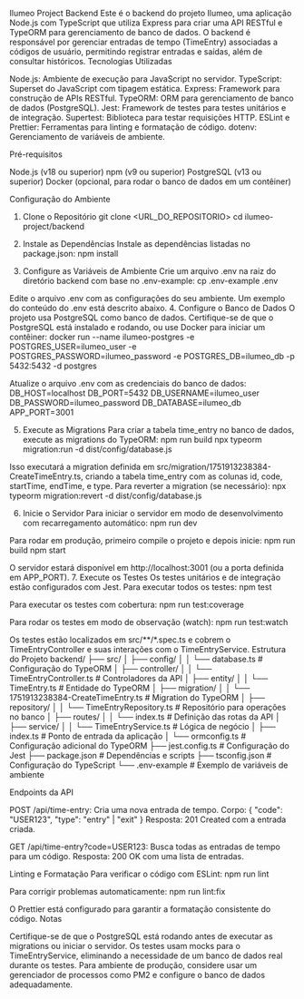 Ilumeo Project Backend
Este é o backend do projeto Ilumeo, uma aplicação Node.js com TypeScript que utiliza Express para criar uma API RESTful e TypeORM para gerenciamento de banco de dados. O backend é responsável por gerenciar entradas de tempo (TimeEntry) associadas a códigos de usuário, permitindo registrar entradas e saídas, além de consultar históricos.
Tecnologias Utilizadas

Node.js: Ambiente de execução para JavaScript no servidor.
TypeScript: Superset do JavaScript com tipagem estática.
Express: Framework para construção de APIs RESTful.
TypeORM: ORM para gerenciamento de banco de dados (PostgreSQL).
Jest: Framework de testes para testes unitários e de integração.
Supertest: Biblioteca para testar requisições HTTP.
ESLint e Prettier: Ferramentas para linting e formatação de código.
dotenv: Gerenciamento de variáveis de ambiente.

Pré-requisitos

Node.js (v18 ou superior)
npm (v9 ou superior)
PostgreSQL (v13 ou superior)
Docker (opcional, para rodar o banco de dados em um contêiner)

Configuração do Ambiente
1. Clone o Repositório
git clone <URL_DO_REPOSITORIO>
cd ilumeo-project/backend

2. Instale as Dependências
Instale as dependências listadas no package.json:
npm install

3. Configure as Variáveis de Ambiente
Crie um arquivo .env na raiz do diretório backend com base no .env-example:
cp .env-example .env

Edite o arquivo .env com as configurações do seu ambiente. Um exemplo do conteúdo do .env está descrito abaixo.
4. Configure o Banco de Dados
O projeto usa PostgreSQL como banco de dados. Certifique-se de que o PostgreSQL está instalado e rodando, ou use Docker para iniciar um contêiner:
docker run --name ilumeo-postgres -e POSTGRES_USER=ilumeo_user -e POSTGRES_PASSWORD=ilumeo_password -e POSTGRES_DB=ilumeo_db -p 5432:5432 -d postgres

Atualize o arquivo .env com as credenciais do banco de dados:
DB_HOST=localhost
DB_PORT=5432
DB_USERNAME=ilumeo_user
DB_PASSWORD=ilumeo_password
DB_DATABASE=ilumeo_db
APP_PORT=3001

5. Execute as Migrations
Para criar a tabela time_entry no banco de dados, execute as migrations do TypeORM:
npm run build
npx typeorm migration:run -d dist/config/database.js

Isso executará a migration definida em src/migration/1751913238384-CreateTimeEntry.ts, criando a tabela time_entry com as colunas id, code, startTime, endTime, e type.
Para reverter a migration (se necessário):
npx typeorm migration:revert -d dist/config/database.js

6. Inicie o Servidor
Para iniciar o servidor em modo de desenvolvimento com recarregamento automático:
npm run dev

Para rodar em produção, primeiro compile o projeto e depois inicie:
npm run build
npm start

O servidor estará disponível em http://localhost:3001 (ou a porta definida em APP_PORT).
7. Execute os Testes
Os testes unitários e de integração estão configurados com Jest. Para executar todos os testes:
npm test

Para executar os testes com cobertura:
npm run test:coverage

Para rodar os testes em modo de observação (watch):
npm run test:watch

Os testes estão localizados em src/**/*.spec.ts e cobrem o TimeEntryController e suas interações com o TimeEntryService.
Estrutura do Projeto
backend/
├── src/
│   ├── config/
│   │   └── database.ts          # Configuração do TypeORM
│   ├── controller/
│   │   └── TimeEntryController.ts  # Controladores da API
│   ├── entity/
│   │   └── TimeEntry.ts         # Entidade do TypeORM
│   ├── migration/
│   │   └── 1751913238384-CreateTimeEntry.ts  # Migration do TypeORM
│   ├── repository/
│   │   └── TimeEntryRepository.ts  # Repositório para operações no banco
│   ├── routes/
│   │   └── index.ts             # Definição das rotas da API
│   ├── service/
│   │   └── TimeEntryService.ts   # Lógica de negócio
│   ├── index.ts                  # Ponto de entrada da aplicação
│   └── ormconfig.ts              # Configuração adicional do TypeORM
├── jest.config.ts                # Configuração do Jest
├── package.json                  # Dependências e scripts
├── tsconfig.json                 # Configuração do TypeScript
└── .env-example                  # Exemplo de variáveis de ambiente

Endpoints da API

POST /api/time-entry: Cria uma nova entrada de tempo.
Corpo: { "code": "USER123", "type": "entry" | "exit" }
Resposta: 201 Created com a entrada criada.


GET /api/time-entry?code=USER123: Busca todas as entradas de tempo para um código.
Resposta: 200 OK com uma lista de entradas.



Linting e Formatação
Para verificar o código com ESLint:
npm run lint

Para corrigir problemas automaticamente:
npm run lint:fix

O Prettier está configurado para garantir a formatação consistente do código.
Notas

Certifique-se de que o PostgreSQL está rodando antes de executar as migrations ou iniciar o servidor.
Os testes usam mocks para o TimeEntryService, eliminando a necessidade de um banco de dados real durante os testes.
Para ambiente de produção, considere usar um gerenciador de processos como PM2 e configure o banco de dados adequadamente.
